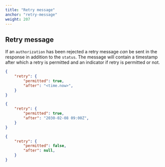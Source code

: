 ```yaml
---
title: "Retry message"
anchor: "retry-message"
weight: 207
---
```


## Retry message

If an `authorization` has been rejected a retry message _can_ be sent in the
response in addition to the `status`. The message will contain a timestamp after
which a retry is permitted and an indicator if retry is permitted or not.

```json
{
	"retry": {
		"permitted": true,
		"after": "<time.now>",
	}
}

{
	"retry": {
		"permitted": true,
		"after": "2030-02-08 09:00Z",
	}
}

{
	"retry": {
		"permitted": false,
		"after": null,
	}
}

```
